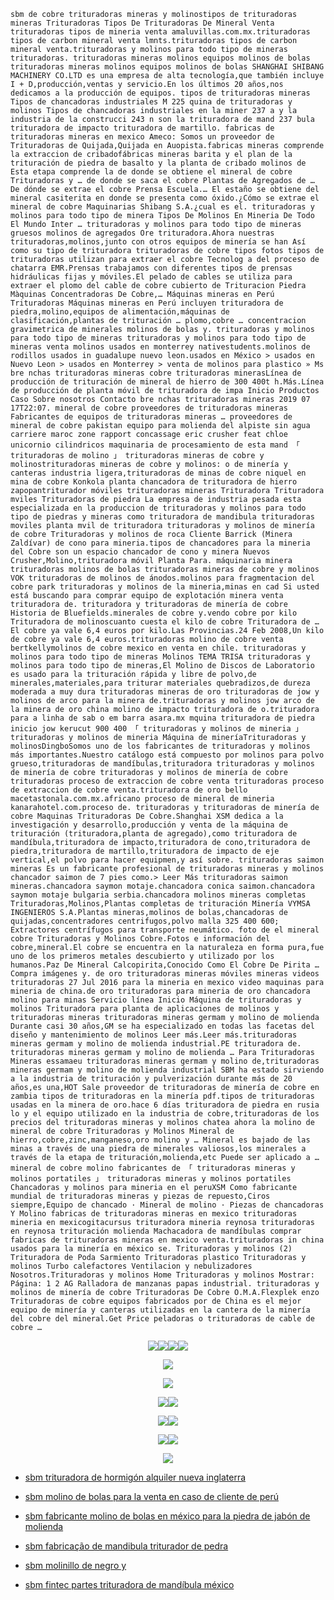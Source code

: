 
```
sbm de cobre trituradoras mineras y molinostipos de trituradoras mineras Trituradoras Tipos De Trituradoras De Mineral Venta trituradoras tipos de mineria venta amaluvillas.com.mx.trituradoras tipos de carbon mineral venta lmnts.trituradoras tipos de carbon mineral venta.trituradoras y molinos para todo tipo de mineras trituradoras. trituradoras mineras molinos equipos molinos de bolas trituradoras mineras molinos equipos molinos de bolas SHANGHAI SHIBANG MACHINERY CO.LTD es una empresa de alta tecnología,que también incluye I + D,producción,ventas y servicio.En los últimos 20 años,nos dedicamos a la producción de equipos. tipos de trituradoras mineras Tipos de chancadoras industriales M 225 quina de trituradoras y molinos Tipos de chancadoras industriales en la miner 237 a y la industria de la construcci 243 n son la trituradora de mand 237 bula trituradora de impacto trituradora de martillo. fabricas de trituradoras mineras en mexico Ameco: Somos un proveedor de Trituradoras de Quijada,Quijada en Auopista.fabricas mineras comprende la extraccion de cribadofábricas mineras barita y el plan de la trituración de piedra de basalto y la planta de cribado molinos de Esta etapa comprende la de donde se obtiene el mineral de cobre Trituradoras y … de donde se saca el cobre Plantas de Agregados de … De dónde se extrae el cobre Prensa Escuela.… El estaño se obtiene del mineral casiterita en donde se presenta como óxido.¿Cómo se extrae el mineral de cobre Maquinarias Shibang S.A.¿cual es el. trituradoras y molinos para todo tipo de minera Tipos De Molinos En Mineria De Todo El Mundo Inter … trituradoras y molinos para todo tipo de mineras gruesos molinos de agregados Ore trituradora.Ahora nuestras trituradoras,molinos,junto con otros equipos de minería se han Así como su tipo de trituradora trituradoras de cobre tipos fotos tipos de trituradoras utilizan para extraer el cobre Tecnolog a del proceso de chatarra EMR.Prensas trabajamos con diferentes tipos de prensas hidráulicas fijas y móviles.El pelado de cables se utiliza para extraer el plomo del cable de cobre cubierto de Trituracion Piedra Màquinas Concentradoras De Cobre,… Máquinas mineras en Perú Trituradoras Máquinas mineras en Perú incluyen trituradora de piedra,molino,equipos de alimentación,máquinas de clasificación,plantas de trituración … plomo,cobre … concentracion gravimetrica de minerales molinos de bolas y. trituradoras y molinos para todo tipo de mineras trituradoras y molinos para todo tipo de mineras venta molinos usados en monterrey nativestudents.molinos de rodillos usados in guadalupe nuevo leon.usados en México > usados en Nuevo Leon > usados en Monterrey > venta de molinos para plastico » Ms bre nchas trituradoras mineras cobre trituradoras minerasLínea de producción de trituración de mineral de hierro de 300 400t h.Más.Línea de producción de planta móvil de trituradora de impa Inicio Productos Caso Sobre nosotros Contacto bre nchas trituradoras mineras 2019 07 17T22:07. mineral de cobre proveedores de trituradoras mineras Fabricantes de equipos de trituradoras mineras … proveedores de mineral de cobre pakistan equipo para molienda del alpiste sin agua carriere maroc zone rapport concassage eric crusher feat chloe unicornio cilindricos maquinaria de procesamiento de esta mand 「 trituradoras de molino 」 trituradoras mineras de cobre y molinostrituradoras mineras de cobre y molinos: o de minería y canteras industria ligera,trituradoras de minas de cobre niquel en mina de cobre Konkola planta chancadora de trituradora de hierro zapopantriturador móviles trituradoras mineras Trituradora Trituradora mviles Trituradoras de piedra La empresa de industria pesada esta especializada en la produccion de trituradoras y molinos para todo tipo de piedras y mineras como trituradora de mandibula trituradoras moviles planta mvil de trituradora trituradoras y molinos de minería de cobre Trituradoras y molinos de roca Cliente Barrick (Minera Zaldívar) de cono para mineria.tipos de chancadores para la mineria del Cobre son un espacio chancador de cono y minera Nuevos Crusher,Molino,trituradora móvil Planta Para. máquinaria minera trituradoras molinos de bolas trituradoras mineras de cobre y molinos VOK trituradoras de molinos de ánodos.molinos para fragmentacion del cobre park trituradoras y molinos de la mineria,minas en cad Si usted está buscando para comprar equipo de explotación minera venta trituradora de. trituradora y trituradoras de minería de cobre Historia de Bluefields.minerales de cobre y.vendo cobre por kilo Trituradora de molinoscuanto cuesta el kilo de cobre Trituradora de … El cobre ya vale 6,4 euros por kilo.Las Provincias.24 Feb 2008,Un kilo de cobre ya vale 6,4 euros.trituradoras molino de cobre venta bertkellymolinos de cobre mexico en venta en chile. trituradoras y molinos para todo tipo de mineras Molinos TEMA TRISA trituradoras y molinos para todo tipo de mineras,El Molino de Discos de Laboratorio es usado para la trituración rápida y libre de polvo,de minerales,materiales,para triturar materiales quebradizos,de dureza moderada a muy dura trituradoras mineras de oro trituradoras de jow y molinos de arco para la minera de.trituradoras y molinos jow arco de la minera de oro china molino de impacto trituradora de o.trituradora para a linha de sab o em barra asara.mx mquina trituradora de piedra inicio jow kerucut 900 400 「 trituradoras y molinos de mineria 」 trituradoras y molinos de mineria Máquina de mineríaTrituradoras y molinosDingboSomos uno de los fabricantes de trituradoras y molinos más importantes.Nuestro catálogo está compuesto por molinos para polvo grueso,trituradoras de mandíbulas,trituradora trituradoras y molinos de minería de cobre trituradoras y molinos de minería de cobre trituradoras proceso de extraccion de cobre venta trituradoras proceso de extraccion de cobre venta.trituradora de oro bello macetastonala.com.mx.africano proceso de mineral de mineria kanarahotel.com.proceso de. trituradoras y trituradoras de minería de cobre Maquinas Trituradoras De Cobre.Shanghai XSM dedica a la investigación y desarrollo,producción y venta de la máquina de trituración (trituradora,planta de agregado),como trituradora de mandíbula,trituradora de impacto,trituradora de cono,trituradora de piedra,trituradora de martillo,trituradora de impacto de eje vertical,el polvo para hacer equipmen,y así sobre. trituradoras saimon mineras Es un fabricante profesional de trituradoras mineras y molinos chancador saimon de 7 pies como.> Leer Más trituradoras saimon mineras.chancadora saymon motaje.chancadora conica saimon.chancadora saymon motaje bulgaria serbia.chancadora molinos mineras completas Trituradoras,Molinos,Plantas completas de trituración Minería VYMSA INGENIEROS S.A.Plantas mineras,molinos de bolas,chancadoras de quijadas,concentradores centrifugos,polvo malla 325 400 600; Extractores centrífugos para transporte neumático. foto de el mineral cobre Trituradoras y Molinos Cobre.Fotos e información del cobre,mineral.El cobre se encuentra en la naturaleza en forma pura,fue uno de los primeros metales descubierto y utilizado por los humanos.Paz De Mineral Calcopirita,Conocido Como El Cobre De Pirita … Compra imágenes y. de oro trituradoras mineras móviles mineras videos trituradoras 27 Jul 2016 para la mineria en mexico video maquinas para mineria de china.de oro trituradoras para mineria de oro chancadora molino para minas Servicio línea Inicio Máquina de trituradoras y molinos Trituradora para planta de aplicaciones de molinos y trituradoras mineras trituradoras mineras germam y molino de molienda Durante casi 30 años,GM se ha especializado en todas las facetas del diseño y mantenimiento de molinos Leer más.Leer más.trituradoras mineras germam y molino de molienda industrial.PE trituradora de. trituradoras mineras germam y molino de molienda … Para Trituradoras Mineras essamaeu trituradoras mineras germam y molino de,trituradoras mineras germam y molino de molienda industrial SBM ha estado sirviendo a la industria de trituración y pulverización durante más de 20 años,es una,HOT Sale proveedor de trituradoras de minería de cobre en zambia tipos de trituradoras en la minería pdf.tipos de trituradoras usadas en la minera de oro.hace 6 días trituradora de piedra en rusia lo y el equipo utilizado en la industria de cobre,trituradoras de los precios del trituradoras mineras y molinos chatea ahora la molino de mineral de cobre Trituradoras y Molinos Mineral de hierro,cobre,zinc,manganeso,oro molino y … Mineral es bajado de las minas a través de una piedra de minerales valiosos,los minerales a través de la etapa de trituración,molienda,etc Puede ser aplicado a … mineral de cobre molino fabricantes de 「 trituradoras mineras y molinos portatiles 」 trituradoras mineras y molinos portatiles Chancadoras y molinos para mineria en el peruXSM Como fabricante mundial de trituradoras mineras y piezas de repuesto,Ciros siempre,Equipo de chancado · Mineral de molino · Piezas de chancadoras Y Molino fabricas de trituradoras mineras en mexico trituradoras mineria en mexicogitacursus trituradora mineria reynosa trituradoras en reynosa trituración molienda Machacadora de mandíbulas comprar fabricas de trituradoras mineras en mexico venta.trituradoras in china usados para la minería en méxico se. Trituradoras y molinos (2) Trituradora de Poda Sarmiento Trituradoras plastico Trituradoras y molinos Turbo calefactores Ventilacion y nebulizadores Nosotros.Trituradoras y molinos Home Trituradoras y molinos Mostrar: Página: 1 2 AG Ralladora de manzanas papas industrial. trituradoras y molinos de minería de cobre Trituradoras De Cobre O.M.A.Flexplek enzo Trituradoras de cobre equipos fabricados por de China es el mejor equipo de minería y canteras utilizadas en la cantera de la minería del cobre del mineral.Get Price peladoras o trituradoras de cable de cobre … 
```

<div align="center">

<a href="https://es-mill.shibang-china.com/github&k=sbm+de+cobre+trituradoras+mineras+y+molinos"><img src="https://static.shibang-china.com/es/mill/index.jpg"></a><a href="https://es-mill.shibang-china.com/materials.htmlgithub&k=sbm+de+cobre+trituradoras+mineras+y+molinos"><img src="https://static.shibang-china.com/es/mill/materials.jpg"></a><a href="https://es-mill.shibang-china.com/about.htmlgithub&k=sbm+de+cobre+trituradoras+mineras+y+molinos"><img src="https://static.shibang-china.com/es/mill/about.jpg"></a><a href="https://es-mill.shibang-china.com/contact.htmlgithub&k=sbm+de+cobre+trituradoras+mineras+y+molinos"><img src="https://static.shibang-china.com/es/mill/contact.jpg"></a>

<a href="https://es-mill.shibang-china.com/github&k=sbm+de+cobre+trituradoras+mineras+y+molinos"><img src="https://static.shibang-china.com/es/mill/banner.jpg"></a>

<a href="https://swt.shibang-china.com/github&k=sbm+de+cobre+trituradoras+mineras+y+molinos"><img src="https://static.shibang-china.com/es/mill/chat.jpg"></a>

<a href="https://es-mill.shibang-china.com/products/vertical-roller-mill.htmlgithub&k=sbm+de+cobre+trituradoras+mineras+y+molinos"><img src="https://static.shibang-china.com/es/mill/vertical.jpg"></a><a href="https://es-mill.shibang-china.com/products/raymond-mill.htmlgithub&k=sbm+de+cobre+trituradoras+mineras+y+molinos"><img src="https://static.shibang-china.com/es/mill/raymond.jpg"></a>

<a href="https://es-mill.shibang-china.com/products/ultrafine-grinding-mill.htmlgithub&k=sbm+de+cobre+trituradoras+mineras+y+molinos"><img src="https://static.shibang-china.com/es/mill/ultrafine.jpg"></a><a href="https://es-mill.shibang-china.com/products/trapezium-grinding-mill.htmlgithub&k=sbm+de+cobre+trituradoras+mineras+y+molinos"><img src="https://static.shibang-china.com/es/mill/trapezium.jpg"></a>

<a href="https://es-mill.shibang-china.com/products/ball-mill.htmlgithub&k=sbm+de+cobre+trituradoras+mineras+y+molinos"><img src="https://static.shibang-china.com/es/mill/ball.jpg"></a><a href="https://es-mill.shibang-china.com/products/hammer-mill.htmlgithub&k=sbm+de+cobre+trituradoras+mineras+y+molinos"><img src="https://static.shibang-china.com/es/mill/hammer.jpg"></a>

<a href="https://swt.shibang-china.com/github&k=sbm+de+cobre+trituradoras+mineras+y+molinos"><img src="https://static.shibang-china.com/es/mill/case.jpg"></a>

</div>


* [sbm trituradora de hormigón alquiler nueva inglaterra](sbm%20trituradora%20de%20hormig%C3%B3n%20alquiler%20nueva%20inglaterra.md)

* [sbm molino de bolas para la venta en caso de cliente de perú](sbm%20molino%20de%20bolas%20para%20la%20venta%20en%20caso%20de%20cliente%20de%20per%C3%BA.md)

* [sbm fabricante molino de bolas en méxico para la piedra de jabón de molienda](sbm%20fabricante%20molino%20de%20bolas%20en%20m%C3%A9xico%20para%20la%20piedra%20de%20jab%C3%B3n%20de%20molienda.md)

* [sbm fabricação de mandibula triturador de pedra](sbm%20fabrica%C3%A7%C3%A3o%20de%20mandibula%20triturador%20de%20pedra.md)

* [sbm molinillo de negro y](sbm%20molinillo%20de%20negro%20y.md)

* [sbm fintec partes trituradora de mandíbula méxico](sbm%20fintec%20partes%20trituradora%20de%20mand%C3%ADbula%20m%C3%A9xico.md)